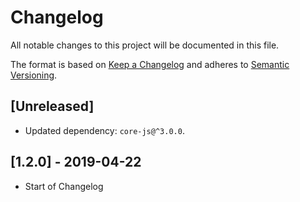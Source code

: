 # Changelog

All notable changes to this project will be documented in this file.

The format is based on [Keep a Changelog](http://keepachangelog.com/en/1.0.0/)
and adheres to [Semantic Versioning](http://semver.org/spec/v2.0.0.html).

## [Unreleased]

- Updated dependency: `core-js@^3.0.0`.

## [1.2.0] - 2019-04-22

- Start of Changelog
